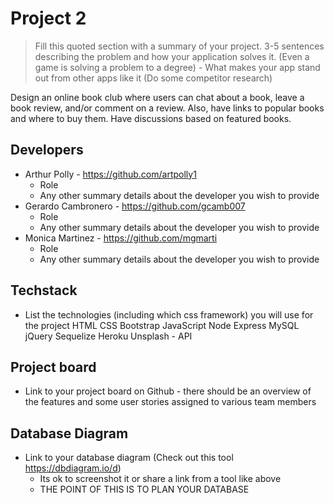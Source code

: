 # Project 2

> Fill this quoted section with a summary of your project. 3-5 sentences describing the problem and how your application solves it. (Even a game is solving a problem to a degree) - What makes your app stand out from other apps like it (Do some competitor research)

Design an online book club where users can chat about a book, leave a book review, and/or comment on a review. Also, have links to popular books and where to buy them. Have discussions based on featured books.


## Developers

- Arthur Polly  - https://github.com/artpolly1
  - Role
  - Any other summary details about the developer you wish to provide
- Gerardo Cambronero - https://github.com/gcamb007
  - Role
  - Any other summary details about the developer you wish to provide
- Monica Martinez - https://github.com/mgmarti
  - Role
  - Any other summary details about the developer you wish to provide

## Techstack

- List the technologies (including which css framework) you will use for the project
HTML
CSS
Bootstrap
JavaScript
Node
Express
MySQL
jQuery
Sequelize
Heroku
Unsplash - API

## Project board

- Link to your project board on Github - there should be an overview of the features and some user stories assigned to various team members

## Database Diagram

- Link to your database diagram (Check out this tool https://dbdiagram.io/d)
  - Its ok to screenshot it or share a link from a tool like above
  - THE POINT OF THIS IS TO PLAN YOUR DATABASE